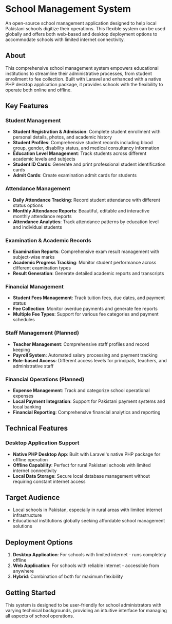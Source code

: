 # School Management System

An open-source school management application designed to help local Pakistani schools digitize their operations. This flexible system can be used globally and offers both web-based and desktop deployment options to accommodate schools with limited internet connectivity.

## About

This comprehensive school management system empowers educational institutions to streamline their administrative processes, from student enrollment to fee collection. Built with Laravel and enhanced with a native PHP desktop application package, it provides schools with the flexibility to operate both online and offline.

## Key Features

### Student Management
- **Student Registration & Admission**: Complete student enrollment with personal details, photos, and academic history
- **Student Profiles**: Comprehensive student records including blood group, gender, disability status, and medical consultancy information
- **Education Level Management**: Track students across different academic levels and subjects
- **Student ID Cards**: Generate and print professional student identification cards
- **Admit Cards**: Create examination admit cards for students

### Attendance Management
- **Daily Attendance Tracking**: Record student attendance with different status options
- **Monthly Attendance Reports**: Beautiful, editable and interactive monthly attendance reports
- **Attendance Analytics**: Track attendance patterns by education level and individual students

### Examination & Academic Records
- **Examination Reports**: Comprehensive exam result management with subject-wise marks
- **Academic Progress Tracking**: Monitor student performance across different examination types
- **Result Generation**: Generate detailed academic reports and transcripts

### Financial Management
- **Student Fees Management**: Track tuition fees, due dates, and payment status
- **Fee Collection**: Monitor overdue payments and generate fee reports
- **Multiple Fee Types**: Support for various fee categories and payment schedules

### Staff Management (Planned)
- **Teacher Management**: Comprehensive staff profiles and record keeping
- **Payroll System**: Automated salary processing and payment tracking
- **Role-based Access**: Different access levels for principals, teachers, and administrative staff

### Financial Operations (Planned)
- **Expense Management**: Track and categorize school operational expenses
- **Local Payment Integration**: Support for Pakistani payment systems and local banking
- **Financial Reporting**: Comprehensive financial analytics and reporting

## Technical Features

### Desktop Application Support
- **Native PHP Desktop App**: Built with Laravel's native PHP package for offline operation
- **Offline Capability**: Perfect for rural Pakistani schools with limited internet connectivity
- **Local Data Storage**: Secure local database management without requiring constant internet access

## Target Audience

- Local schools in Pakistan, especially in rural areas with limited internet infrastructure
- Educational institutions globally seeking affordable school management solutions

## Deployment Options

1. **Desktop Application**: For schools with limited internet - runs completely offline
2. **Web Application**: For schools with reliable internet - accessible from anywhere
3. **Hybrid**: Combination of both for maximum flexibility

## Getting Started

This system is designed to be user-friendly for school administrators with varying technical backgrounds, providing an intuitive interface for managing all aspects of school operations.
